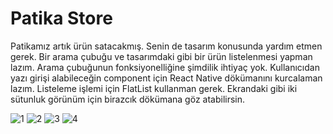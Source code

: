 # Patika Store 


Patikamız artık ürün satacakmış. Senin de tasarım konusunda yardım etmen gerek.
Bir arama çubuğu ve tasarımdaki gibi bir ürün listelenmesi yapman lazım. Arama çubuğunun fonksiyonelliğine şimdilik ihtiyaç yok. Kullanıcıdan yazı girişi alabileceğin component için React Native dökümanını kurcalaman lazım.
Listeleme işlemi için FlatList kullanman gerek. Ekrandaki gibi iki sütunluk görünüm için birazcık dökümana göz atabilirsin.

![1](https://user-images.githubusercontent.com/75810064/173417628-0b08e7c6-c60f-4c6e-9ff8-abc776ab5cbb.png)
![2](https://user-images.githubusercontent.com/75810064/173417641-0c61d674-4743-41cd-bf5f-2fc90bed276e.png)
![3](https://user-images.githubusercontent.com/75810064/173417644-939a96fb-1563-4e82-8cdd-7f5aeb2de504.png)
![4](https://user-images.githubusercontent.com/75810064/173417653-e5c02f38-3f9d-44f3-ad79-47b7bac2159b.png)
